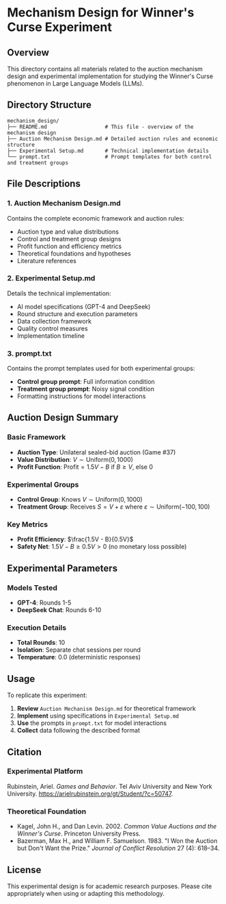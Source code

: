 # Mechanism Design for Winner's Curse Experiment

## Overview
This directory contains all materials related to the auction mechanism design and experimental implementation for studying the Winner's Curse phenomenon in Large Language Models (LLMs).

## Directory Structure
```
mechanism_design/
├── README.md                   # This file - overview of the mechanism design
├── Auction Mechanism Design.md # Detailed auction rules and economic structure
├── Experimental Setup.md       # Technical implementation details
└── prompt.txt                  # Prompt templates for both control and treatment groups
```

## File Descriptions

### 1. Auction Mechanism Design.md
Contains the complete economic framework and auction rules:
- Auction type and value distributions
- Control and treatment group designs
- Profit function and efficiency metrics
- Theoretical foundations and hypotheses
- Literature references

### 2. Experimental Setup.md
Details the technical implementation:
- AI model specifications (GPT-4 and DeepSeek)
- Round structure and execution parameters
- Data collection framework
- Quality control measures
- Implementation timeline

### 3. prompt.txt
Contains the prompt templates used for both experimental groups:
- **Control group prompt**: Full information condition
- **Treatment group prompt**: Noisy signal condition
- Formatting instructions for model interactions

## Auction Design Summary

### Basic Framework
- **Auction Type**: Unilateral sealed-bid auction (Game #37)
- **Value Distribution**: $V \sim \text{Uniform}(0, 1000)$
- **Profit Function**: $\text{Profit} = 1.5V - B$ if $B \geq V$, else $0$

### Experimental Groups
- **Control Group**: Knows $V \sim \text{Uniform}(0, 1000)$
- **Treatment Group**: Receives $S = V + \varepsilon$ where $\varepsilon \sim \text{Uniform}(-100, 100)$

### Key Metrics
- **Profit Efficiency**: $\frac{1.5V - B}{0.5V}$
- **Safety Net**: $1.5V - B \geq 0.5V > 0$ (no monetary loss possible)

## Experimental Parameters

### Models Tested
- **GPT-4**: Rounds 1-5
- **DeepSeek Chat**: Rounds 6-10

### Execution Details
- **Total Rounds**: 10
- **Isolation**: Separate chat sessions per round
- **Temperature**: 0.0 (deterministic responses)

## Usage

To replicate this experiment:

1. **Review** `Auction Mechanism Design.md` for theoretical framework
2. **Implement** using specifications in `Experimental Setup.md`
3. **Use** the prompts in `prompt.txt` for model interactions
4. **Collect** data following the described format

## Citation

### Experimental Platform
Rubinstein, Ariel. *Games and Behavior*. Tel Aviv University and New York University. https://arielrubinstein.org/gt/Student/?c=50747.

### Theoretical Foundation
- Kagel, John H., and Dan Levin. 2002. *Common Value Auctions and the Winner's Curse*. Princeton University Press.
- Bazerman, Max H., and William F. Samuelson. 1983. "I Won the Auction but Don't Want the Prize." *Journal of Conflict Resolution* 27 (4): 618–34.

## License
This experimental design is for academic research purposes. Please cite appropriately when using or adapting this methodology.